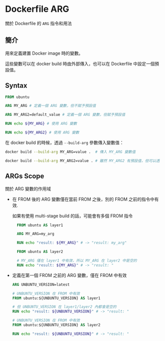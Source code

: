 # Dockerfile ARG

關於 Dockerfile 的 `ARG` 指令和用法

## 簡介

用來定義建置 Docker image 時的變數。

這些變數可以在 docker build 時由外部傳入，也可以在 Dockerfile 中設定一個預設值。

## Syntax

```dockerfile
FROM ubuntu

ARG MY_ARG # 定義一個 ARG 變數，但不賦予預設值

ARG MY_ARG2=default_value # 定義一個 ARG 變數，但賦予預設值

RUN echo ${MY_ARG} # 使用 ARG 變數

RUN echo ${MY_ARG2} # 使用 ARG 變數
```

在 docker build 的時候，透過 `--build-arg` 參數傳入變數值：

```bash
docker build --build-arg MY_ARG=value .  # 傳入 MY_ARG 變數值

docker build --build-arg MY_ARG2=value . # 雖然 MY_ARG2 有預設值，但可以透過 --build-arg override
```

## ARGs Scope

關於 ARG 變數的作用域

- 在 FROM 後的 ARG 變數僅在當前 FROM 之後，別的 FROM 之前的指令中有效.

  如果有使用 multi-stage build 的話，可能會有多個 FROM 指令

  ```dockerfile
    FROM ubuntu AS layer1

    ARG MY_ARG=my_arg

    RUN echo "result: ${MY_ARG}" # -> "result: my_arg"

    FROM ubuntu AS layer2

    # MY_ARG 僅在 layer1 中有效，所以 MY_ARG 在 layer2 中是空的
    RUN echo "result: ${MY_ARG}" # -> "result: "
  ```

- 定義在第一個 FROM 之前的 ARG 變數，僅在 FROM 中有效

  ```dockerfile
  ARG UNBUNTU_VERSION=latest

  # UNBUNTU_VERSION 在 FROM 中有效
  FROM ubuntu:${UNBUNTU_VERSION} AS layer1

  # 但 UNBUNTU_VERSION 在 layer1/layer2 內都會是空的
  RUN echo "result: ${UNBUNTU_VERSION}" # -> "result: "

  # UNBUNTU_VERSION 在 FROM 中有效
  FROM ubuntu:${UNBUNTU_VERSION} AS layer2

  RUN echo "result: ${UNBUNTU_VERSION}" # -> "result: "
  ```
